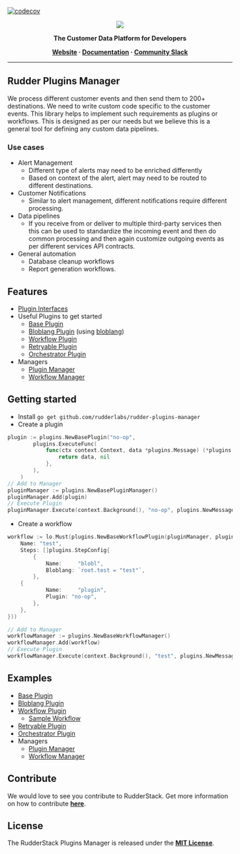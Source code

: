 [![codecov](https://codecov.io/gh/rudderlabs/rudder-plugins-manager/branch/main/graph/badge.svg?token=ErUmduv9C8)](https://codecov.io/gh/rudderlabs/rudder-plugins-manager)
<p align="center">
  <a href="https://rudderstack.com/">
    <img src="https://user-images.githubusercontent.com/59817155/121357083-1c571300-c94f-11eb-8cc7-ce6df13855c9.png">
  </a>
</p>

<p align="center"><b>The Customer Data Platform for Developers</b></p>

<p align="center">
  <b>
    <a href="https://rudderstack.com">Website</a>
    ·
    <a href="">Documentation</a>
    ·
    <a href="https://rudderstack.com/join-rudderstack-slack-community">Community Slack</a>
  </b>
</p>

---

## Rudder Plugins Manager
We process different customer events and then send them to 200+ destinations. We need to write custom code specific to the customer events. This library helps to implement such requirements as plugins or workflows. This is designed as per our needs but we believe this is a general tool for defining any custom data pipelines.

### Use cases
* Alert Management
  * Different type of alerts may need to be enriched differently
  * Based on context of the alert, alert may need to be routed to different destinations.
* Customer Notifications
  * Similar to alert management, different notifications require different processing.
* Data pipelines
  * If you receive from or deliver to multiple third-party services then this can be used to standardize the incoming event and then do common processing and then again customize outgoing events as per different services API contracts.
* General automation
  * Database cleanup workflows
  * Report generation workflows.

## Features

* [Plugin Interfaces](./plugins/types.go)
* Useful Plugins to get started
  * [Base Plugin](./plugins/base.go)
  * [Bloblang Plugin](./plugins/bloblang.go) (using [bloblang](https://www.benthos.dev/docs/guides/bloblang/about))
  * [Workflow Plugin](./plugins/workflow.go)
  * [Retryable Plugin](./plugins/retryable.go)
  * [Orchestrator Plugin](./plugins/orchestrator.go)
* Managers
  * [Plugin Manager](./plugins/manager.go)
  * [Workflow Manager](./plugins/manager.go)

## Getting started
* Install `go get github.com/rudderlabs/rudder-plugins-manager`
* Create a plugin
```go
plugin := plugins.NewBasePlugin("no-op",
		plugins.ExecuteFunc(
			func(ctx context.Context, data *plugins.Message) (*plugins.Message, error) {
				return data, nil
			},
		),
	)
// Add to Manager
pluginManager := plugins.NewBasePluginManager()
pluginManager.Add(plugin)
// Execute Plugin
pluginManager.Execute(context.Background(), "no-op", plugins.NewMessage("some data"))
```
* Create a workflow
```go
workflow := lo.Must(plugins.NewBaseWorkflowPlugin(pluginManager, plugins.WorkflowConfig{
	Name: "test",
	Steps: []plugins.StepConfig{
		{
			Name:     "blobl",
			Bloblang: `root.test = "test"`,
		},
    {
			Name:     "plugin",
			Plugin: "no-op",
		},
	},
}))

// Add to Manager
workflowManager := plugins.NewBaseWorkflowManager()
workflowManager.Add(workflow)
// Execute Plugin
workflowManager.Execute(context.Background(), "test", plugins.NewMessage("some data"))
```
## Examples
* [Base Plugin](./plugins/base_test.go)
* [Bloblang Plugin](./plugins/bloblang_test.go)
* [Workflow Plugin](./plugins/workflow_test.go)
  * [Sample Workflow](./test_data/workflows/sample.yaml)
* [Retryable Plugin](./plugins/retryable_test.go)
* [Orchestrator Plugin](./plugins/orchestrator_test.go)
* Managers
  * [Plugin Manager](./plugins/manager_test.go)
  * [Workflow Manager](./plugins/manager_test.go)

## Contribute

We would love to see you contribute to RudderStack. Get more information on how to contribute [**here**](CONTRIBUTING.md).

## License

The RudderStack Plugins Manager is released under the [**MIT License**](https://opensource.org/licenses/MIT).
